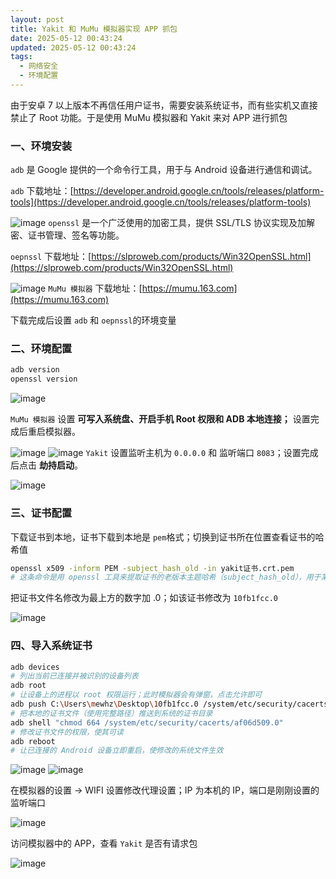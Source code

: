 ```yaml
---
layout: post
title: Yakit 和 MuMu 模拟器实现 APP 抓包
date: 2025-05-12 00:43:24
updated: 2025-05-12 00:43:24
tags:
  - 网络安全
  - 环境配置
---
```


由于安卓 7 以上版本不再信任用户证书，需要安装系统证书，而有些实机又直接禁止了 Root 功能。于是使用 MuMu 模拟器和 Yakit 来对 APP 进行抓包

<!-- more -->

### 一、环境安装

`adb`​ 是 Google 提供的一个命令行工具，用于与 Android 设备进行通信和调试。

`adb`​ 下载地址：[https://developer.android.google.cn/tools/releases/platform-tools](https://developer.android.google.cn/tools/releases/platform-tools)

![image](http://pic.mewhz.com/blog/image-20250511233542-cn96j57.png)
`openssl`​ 是一个广泛使用的加密工具，提供 SSL/TLS 协议实现及加解密、证书管理、签名等功能。

`oepnssl`​ 下载地址：[https://slproweb.com/products/Win32OpenSSL.html](https://slproweb.com/products/Win32OpenSSL.html)

![image](http://pic.mewhz.com/blog/image-20250511234833-a5hc99b.png)
`MuMu 模拟器`​ 下载地址：[https://mumu.163.com](https://mumu.163.com)​

下载完成后设置 `adb`​ 和 `oepnssl`​ 的环境变量

### 二、环境配置

```bash
adb version
openssl version
```

![image](http://pic.mewhz.com/blog/image-20250511235032-bldohsn.png)

`MuMu 模拟器`​ 设置 **可写入系统盘、开启手机 Root 权限和 ADB 本地连接；** 设置完成后重启模拟器。

![image](http://pic.mewhz.com/blog/image-20250511235303-yc45fvj.png)
![image](http://pic.mewhz.com/blog/image-20250511235252-62ifd10.png)​
`Yakit`​ 设置监听主机为 `0.0.0.0`​ 和 监听端口 `8083`​；设置完成后点击 **劫持启动**。

![image](http://pic.mewhz.com/blog/image-20250511235521-a4oea9g.png)
### 三、证书配置

下载证书到本地，证书下载到本地是 `pem`​ 格式；切换到证书所在位置查看证书的哈希值

```bash
openssl x509 -inform PEM -subject_hash_old -in yakit证书.crt.pem
# 这条命令是用 openssl 工具来提取证书的老版本主题哈希（subject_hash_old），用于某些旧版本系统或工具识别证书文件名时的用途
```

把证书文件名修改为最上方的数字加 .0；如该证书修改为 `10fb1fcc.0`​

![image](http://pic.mewhz.com/blog/image-20250511235903-12q7oii.png)
### 四、导入系统证书

```bash
adb devices
# 列出当前已连接并被识别的设备列表
adb root
# 让设备上的进程以 root 权限运行；此时模拟器会有弹窗，点击允许即可
adb push C:\Users\mewhz\Desktop\10fb1fcc.0 /system/etc/security/cacerts
# 把本地的证书文件（使用完整路径）推送到系统的证书目录
adb shell "chmod 664 /system/etc/security/cacerts/af06d509.0"
# 修改证书文件的权限，使其可读
adb reboot
# 让已连接的 Android 设备立即重启，使修改的系统文件生效
```

![image](http://pic.mewhz.com/blog/image-20250512000512-rd13o79.png)
![image](http://pic.mewhz.com/blog/image-20250512001238-7pwvx2y.png)

在模拟器的设置 -> WIFI 设置修改代理设置；IP 为本机的 IP，端口是刚刚设置的监听端口

![image](http://pic.mewhz.com/blog/image-20250512001332-e9p90ex.png)

访问模拟器中的 APP，查看 `Yakit`​ 是否有请求包

![image](http://pic.mewhz.com/blog/image-20250512001532-ylhndrx.png)